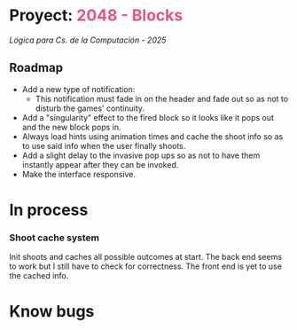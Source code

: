 # Proyect: <span style="color:#e6538a">2048 - Blocks</span>
*Lógica para Cs. de la Computación - 2025*

## Roadmap

- Add a new type of notification:
    - This notification must fade in on the header and fade out so as not to disturb the games' continuity.
- Add a "singularity" effect to the fired block so it looks like it pops out and the new block pops in.
- Always load hints using animation times and cache the shoot info so as to use said info when the user finally shoots.
- Add a slight delay to the invasive pop ups so as not to have them instantly appear after they can be invoked.
- Make the interface responsive.



# In process

### Shoot cache system

Init shoots and caches all possible outcomes at start.
The back end seems to work but I still have to check for correctness.
The front end is yet to use the cached info.

# Know bugs
